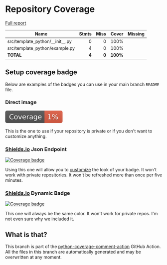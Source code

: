 # Repository Coverage

[Full report](https://htmlpreview.github.io/?https://github.com/senzing-garage/template-python/blob/python-coverage-comment-action-data/htmlcov/index.html)

| Name                                 |    Stmts |     Miss |    Cover |   Missing |
|------------------------------------- | -------: | -------: | -------: | --------: |
| src/template\_python/\_\_init\_\_.py |        0 |        0 |     100% |           |
| src/template\_python/example.py      |        4 |        0 |     100% |           |
|                            **TOTAL** |    **4** |    **0** | **100%** |           |


## Setup coverage badge

Below are examples of the badges you can use in your main branch `README` file.

### Direct image

[![Coverage badge](https://raw.githubusercontent.com/senzing-garage/template-python/python-coverage-comment-action-data/badge.svg)](https://htmlpreview.github.io/?https://github.com/senzing-garage/template-python/blob/python-coverage-comment-action-data/htmlcov/index.html)

This is the one to use if your repository is private or if you don't want to customize anything.

### [Shields.io](https://shields.io) Json Endpoint

[![Coverage badge](https://img.shields.io/endpoint?url=https://raw.githubusercontent.com/senzing-garage/template-python/python-coverage-comment-action-data/endpoint.json)](https://htmlpreview.github.io/?https://github.com/senzing-garage/template-python/blob/python-coverage-comment-action-data/htmlcov/index.html)

Using this one will allow you to [customize](https://shields.io/endpoint) the look of your badge.
It won't work with private repositories. It won't be refreshed more than once per five minutes.

### [Shields.io](https://shields.io) Dynamic Badge

[![Coverage badge](https://img.shields.io/badge/dynamic/json?color=brightgreen&label=coverage&query=%24.message&url=https%3A%2F%2Fraw.githubusercontent.com%2Fsenzing-garage%2Ftemplate-python%2Fpython-coverage-comment-action-data%2Fendpoint.json)](https://htmlpreview.github.io/?https://github.com/senzing-garage/template-python/blob/python-coverage-comment-action-data/htmlcov/index.html)

This one will always be the same color. It won't work for private repos. I'm not even sure why we included it.

## What is that?

This branch is part of the
[python-coverage-comment-action](https://github.com/marketplace/actions/python-coverage-comment)
GitHub Action. All the files in this branch are automatically generated and may be
overwritten at any moment.